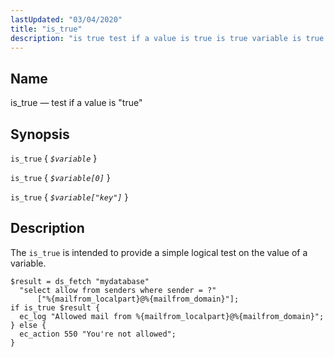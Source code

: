 ```yaml
---
lastUpdated: "03/04/2020"
title: "is_true"
description: "is true test if a value is true is true variable is true variable 0 is true variable key The is true is intended to provide a simple logical test on the value of a variable Example 16 113 is true example..."
---
```


<a name="sieve.ref.is_true"></a> 
## Name

is_true — test if a value is "true"

## Synopsis

`is_true` { *`$variable`* }

`is_true` { *`$variable[0]`* }

`is_true` { *`$variable["key"]`* }

<a name="idp30994624"></a> 
## Description

The `is_true` is intended to provide a simple logical test on the value of a variable.

<a name="example.is_true"></a> 


```
$result = ds_fetch "mydatabase"
  "select allow from senders where sender = ?"
      ["%{mailfrom_localpart}@%{mailfrom_domain}"];
if is_true $result {
  ec_log "Allowed mail from %{mailfrom_localpart}@%{mailfrom_domain}";
} else {
  ec_action 550 "You're not allowed";
}
```